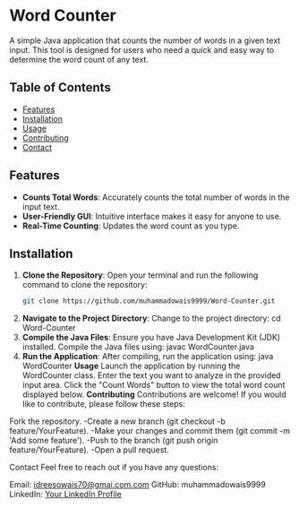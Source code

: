 # Word Counter

A simple Java application that counts the number of words in a given text input. This tool is designed for users who need a quick and easy way to determine the word count of any text.

## Table of Contents
- [Features](#features)
- [Installation](#installation)
- [Usage](#usage)
- [Contributing](#contributing)
- [Contact](#contact)

## Features
- **Counts Total Words**: Accurately counts the total number of words in the input text.
- **User-Friendly GUI**: Intuitive interface makes it easy for anyone to use.
- **Real-Time Counting**: Updates the word count as you type.

## Installation

1. **Clone the Repository**:
   Open your terminal and run the following command to clone the repository:
   ```bash
   git clone https://github.com/muhammadowais9999/Word-Counter.git
2. **Navigate to the Project Directory**: Change to the project directory:
    cd Word-Counter
3. **Compile the Java Files**: Ensure you have Java Development Kit (JDK) installed. Compile the Java files using:
   javac WordCounter.java
4. **Run the Application**: After compiling, run the application using:
   java WordCounter
**Usage**
Launch the application by running the WordCounter class.
Enter the text you want to analyze in the provided input area.
Click the "Count Words" button to view the total word count displayed below.
**Contributing**
Contributions are welcome! If you would like to contribute, please follow these steps:

Fork the repository.
-Create a new branch (git checkout -b feature/YourFeature).
-Make your changes and commit them (git commit -m 'Add some feature').
-Push to the branch (git push origin feature/YourFeature).
-Open a pull request.


Contact
Feel free to reach out if you have any questions:

Email: idreesowais70@gmai.com.com
GitHub: muhammadowais9999
LinkedIn: [Your LinkedIn Profile](https://pk.linkedin.com/in/muhammad-owais-9642a4238)
